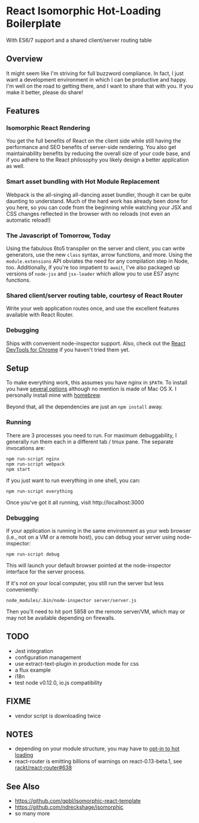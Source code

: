 # React Isomorphic Hot-Loading Boilerplate

With ES6/7 support and a shared client/server routing table


## Overview

It might seem like I'm striving for full buzzword compliance. In fact, I just want a
development environment in which I can be productive and happy. I'm well on the road
to getting there, and I want to share that with you. If you make it better, please do
share!


## Features

### Isomorphic React Rendering

You get the full benefits of React on the client side while still having the performance
and SEO benefits of server-side rendering. You also get maintainability benefits by
reducing the overall size of your code base, and if you adhere to the React philosophy
you likely design a better application as well.

### Smart asset bundling with Hot Module Replacement

Webpack is the all-singing all-dancing asset bundler, though it can be quite daunting
to understand. Much of the hard work has already been done for you here, so you can code
from the beginning while watching your JSX and CSS changes reflected in the browser with
no reloads (not even an automatic reload!)

### The Javascript of Tomorrow, Today

Using the fabulous 6to5 transpiler on the server and client, you can write generators,
use the new `class` syntax, arrow functions, and more. Using the `module.extensions` API
obviates the need for any compilation step in Node, too. Additionally, if you're too
impatient to `await`, I've also packaged up versions of `node-jsx` and `jsx-loader` which
allow you to use ES7 async functions.

### Shared client/server routing table, courtesy of React Router

Write your web application routes once, and use the excellent features available with
React Router.

### Debugging

Ships with convenient node-inspector support. Also, check out the
[React DevTools for Chrome](https://chrome.google.com/webstore/detail/react-developer-tools/fmkadmapgofadopljbjfkapdkoienihi) if you haven't tried them yet.


## Setup

To make everything work, this assumes you have nginx in `$PATH`. To install you have
[several options](http://wiki.nginx.org/Install) although no mention is made of Mac OS X.
I personally install mine with [homebrew](http://brew.sh).

Beyond that, all the dependencies are just an `npm install` away.

### Running

There are 3 processes you need to run. For maximum debuggability, I generally run them
each in a different tab / tmux pane. The separate invocations are:

```
npm run-script nginx
npm run-script webpack
npm start
```

If you just want to run everything in one shell, you can:

```
npm run-script everything
```

Once you've got it all running, visit http://localhost:3000

### Debugging

If your application is running in the same environment as your web browser (i.e., not on
a VM or a remote host), you can debug your server using node-inspector:

```npm run-script debug```

This will launch your default browser pointed at the node-inspector interface for the
server process.

If it's not on your local computer, you still run the server but less conveniently:

```node_modules/.bin/node-inspector server/server.js```

Then you'll need to hit port 5858 on the remote server/VM, which may or may not be
available depending on firewalls.


## TODO

- Jest integration
- configuration management
- use extract-text-plugin in production mode for css
- a flux example
- i18n
- test node v0.12.0, io.js compatibility


## FIXME

- vendor script is downloading twice


## NOTES

- depending on your module structure, you may have to [opt-in to hot loading](https://github.com/gaearon/react-hot-loader/blob/master/docs/README.md#migrating-to-10)
- react-router is emitting billions of warnings on react-0.13-beta.1, see [rackt/react-router#638](https://github.com/rackt/react-router/issues/638)


## See Also

- https://github.com/gpbl/isomorphic-react-template
- https://github.com/ndreckshage/isomorphic
- so many more
